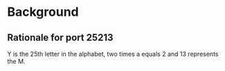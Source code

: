 # Background

## Rationale for port 25213

Y is the 25th letter in the alphabet, two times a equals 2 and 13 represents
the M.
